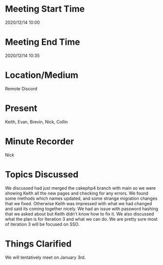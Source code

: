 # Meeting Start Time
2020/12/14 10:00

# Meeting End Time
2020/12/14 10:35

# Location/Medium
Remote Discord

# Present
Keith, Evan, Brevin, Nick, Collin

# Minute Recorder
Nick

# Topics Discussed
We discussed had just merged the cakephp4 branch with main so we were showing Keith all the new pages and checking for any errors. We found some methods which names updated, and some strange migration changes that we fixed. Otherwise Keith was impressed with what we had changed and said its coming together nicely. We had an issue with password hashing that we asked about but Keith didn't know how to fix it.
We also discussed what the plan is for Iteration 3 and what we can do. We are pretty sure most of iteration 3 will be focused on SSO.

# Things Clarified
We will tentatively meet on January 3rd.